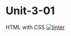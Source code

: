 # Unit-3-01
HTML with CSS 
[![linter](https://github.com/MaathusanS/Unit-3-01/workflows/linter/badge.svg)](https://github.com/marketplace/actions/super-linter)